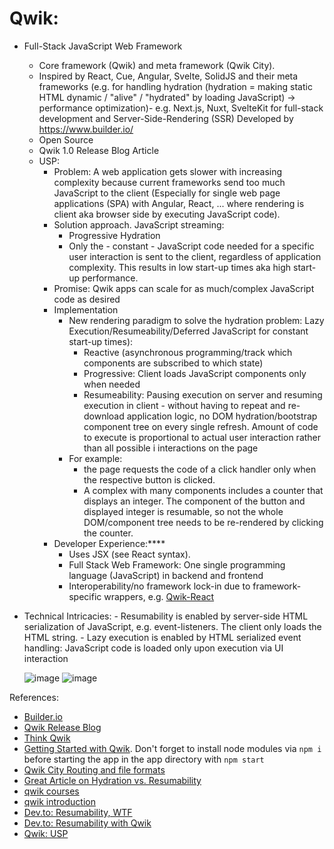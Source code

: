 # Qwik:
- Full-Stack JavaScript Web Framework
    - Core framework (Qwik) and meta framework (Qwik City).
    - Inspired by React, Cue, Angular, Svelte, SolidJS and their meta frameworks (e.g. for handling hydration (hydration = making static HTML dynamic / "alive" / "hydrated" by loading JavaScript) → performance optimization)- e.g. Next.js, Nuxt, SvelteKit for full-stack development and Server-Side-Rendering (SSR)
    Developed by https://www.builder.io/
    - Open Source
    - Qwik 1.0 Release Blog Article
    - USP:
        - Problem: A web application gets slower with increasing complexity because current frameworks send too much JavaScript to the client (Especially for single web page applications (SPA) with Angular, React, ... where rendering is client aka browser side by executing JavaScript code).
        - Solution approach. JavaScript streaming:
            - Progressive Hydration 
            - Only the - constant - JavaScript code needed for a specific user interaction is sent to the client, regardless of application complexity. This results in low start-up times aka high start-up performance.
        - Promise: Qwik apps can scale for as much/complex JavaScript code as desired
        - Implementation
            - New rendering paradigm to solve the hydration problem: Lazy Execution/Resumeability/Deferred JavaScript for constant start-up times):
              - Reactive (asynchronous programming/track which components are subscribed to which state)
              - Progressive: Client loads JavaScript components only when needed
              - Resumeability: Pausing execution on server and resuming execution in client - without having to repeat and re-download application logic, no DOM hydration/bootstrap component tree on every single refresh. Amount of code to execute is proportional to actual user interaction rather than all possible     i               interactions on the page
            - For example:
                - the page requests the code of a click handler only when the respective button is clicked.
                - A complex with many components includes a counter that displays an integer. The component of the button and displayed integer is resumable, so not the whole DOM/component tree needs to be re-rendered by clicking the counter.
        - Developer Experience:****
            - Uses JSX (see React syntax).
            - Full Stack Web Framework: One single programming language (JavaScript) in backend and frontend
            - Interoperability/no framework lock-in due to framework-specific wrappers, e.g. [Qwik-React](https://www.builder.io/blog/qwik-v1)
- Technical Intricacies:
        - Resumability is enabled by server-side HTML serialization of JavaScript, e.g. event-listeners. The client only loads the HTML string.
        - Lazy execution is enabled by HTML serialized event handling: JavaScript code is loaded only upon execution via UI interaction

  ![image](https://github.com/18Dominik/qwik/assets/35842490/fe601e58-7c0a-4da4-9805-165742f45d8f)
  ![image](https://github.com/18Dominik/qwik/assets/35842490/b03f3def-811c-4963-9d6f-b8f6e84ebf2e)


References:
- [Builder.io](https://www.builder.io/)
- [Qwik Release Blog](https://www.builder.io/blog/qwik-v1)
- [Think Qwik](https://qwik.builder.io/docs/concepts/think-qwik/)
- [Getting Started with Qwik](https://qwik.builder.io/docs/getting-started/). Don't forget to install node modules via ``npm i`` before starting the app in the app directory with ``npm start``
- [Qwik City Routing and file formats](https://qwik.builder.io/docs/routing/)
- [Great Article on Hydration vs. Resumability](https://entwickler.de/webentwicklung/resumability-hydration-javascript)
- [qwik courses](https://qwik.builder.io/ecosystem/#courses)
- [qwik introduction](https://learn.hirez.io/products/a-qwik-introduction)
- [Dev.to: Resumability, WTF](https://dev.to/this-is-learning/resumability-wtf-2gcm)
- [Dev.to: Resumability with Qwik](https://dev.to/this-is-learning/resumable-javascript-with-qwik-2i29)
- [Qwik: USP](https://www.builder.io/blog/our-current-frameworks-are-on-we-need-o1)

